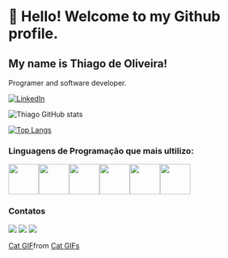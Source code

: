 # 👋 Hello! Welcome to my Github profile.
## My name is Thiago de Oliveira!
Programer and software developer.

[![LinkedIn](https://img.shields.io/badge/LinkedIn-0077B5?style=for-the-badge&logo=linkedin&logoColor=white)](https://www.linkedin.com/in/thiago-de-oliveira-sampaio-0085a8239/)

![Thiago GitHub stats](https://github-readme-stats.vercel.app/api?username=skaduhs5232&show_icons=true&theme=tokyonight)


[![Top Langs](https://github-readme-stats.vercel.app/api/top-langs/?username=skaduhs5232&layout=donut&theme=dark)](https://github.com/skaduhs5232/github-readme-stats)





### Linguagens de Programação que mais ultilizo:

<div style="display: flex;">
<img src="https://cdn.jsdelivr.net/gh/devicons/devicon@latest/icons/typescript/typescript-original.svg" style="width: 60px; height: 60px;">
<img src="https://cdn.jsdelivr.net/gh/devicons/devicon@latest/icons/javascript/javascript-original.svg" style="width: 60px; height: 60px;">
<img src="https://cdn.jsdelivr.net/gh/devicons/devicon@latest/icons/java/java-original.svg" style="width: 60px; height: 60px;">
<img src="https://cdn.jsdelivr.net/gh/devicons/devicon@latest/icons/angular/angular-original.svg" style="width: 60px; height: 60px;">
<img src="https://cdn.jsdelivr.net/gh/devicons/devicon@latest/icons/html5/html5-original.svg" style="width: 60px; height: 60px;">
<img src="https://cdn.jsdelivr.net/gh/devicons/devicon@latest/icons/mysql/mysql-original-wordmark.svg" style="width: 60px; height: 60px;">
</div>

### Contatos

<a href="https://instagram.com/thiao_samp" target="_blank"><img loading="lazy" src="https://img.shields.io/badge/-Instagram-%23E4405F?style=for-the-badge&logo=instagram&logoColor=white" target="_blank"></a>
<a href = "mailto:thiagooliveira1039@gmail.com"><img loading="lazy" src="https://img.shields.io/badge/Gmail-D14836?style=for-the-badge&logo=gmail&logoColor=white" target="_blank"></a>
<a href="https://api.whatsapp.com/send?phone=5585996227841" target="_blank">
  <img loading="lazy" src="https://img.shields.io/badge/-WhatsApp-%25ACD436?style=for-the-badge&logo=whatsapp&logoColor=white" target="_blank">
</a>


<div class="tenor-gif-embed" data-postid="26024704" data-share-method="host" data-aspect-ratio="1" data-width="100%"><a href="https://tenor.com/view/cat-gif-26024704">Cat GIF</a>from <a href="https://tenor.com/search/cat-gifs">Cat GIFs</a></div> <script type="text/javascript" async src="https://tenor.com/embed.js"></script>
          
    
